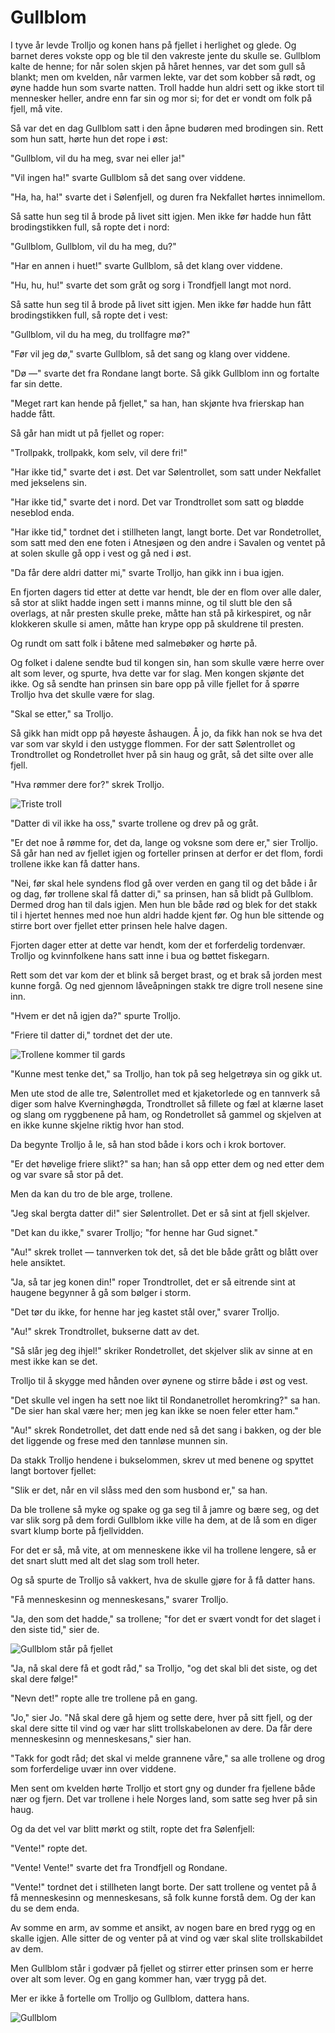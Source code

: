 # Gullblom

I tyve år levde Trolljo og konen hans på fjellet i herlighet og glede. Og barnet deres vokste opp og ble til den vakreste jente du skulle se. Gullblom kalte de henne; for når solen skjen på håret hennes, var det som gull så blankt; men om kvelden, når varmen lekte, var det som kobber så rødt, og øyne hadde hun som svarte natten. Troll hadde hun aldri sett og ikke stort til mennesker heller, andre enn far sin og mor si; for det er vondt om folk på fjell, må vite.

Så var det en dag Gullblom satt i den åpne budøren med brodingen sin. Rett som hun satt, hørte hun det rope i øst:

"Gullblom, vil du ha meg, svar nei eller ja!"

"Vil ingen ha!" svarte Gullblom så det sang over viddene.

"Ha, ha, ha!" svarte det i Sølenfjell, og duren fra Nekfallet hørtes innimellom.

Så satte hun seg til å brode på livet sitt igjen. Men ikke før hadde hun fått brodingstikken full, så ropte det i nord:

"Gullblom, Gullblom, vil du ha meg, du?"

"Har en annen i huet!" svarte Gullblom, så det klang over viddene.

"Hu, hu, hu!" svarte det som gråt og sorg i Trondfjell langt mot nord.

Så satte hun seg til å brode på livet sitt igjen. Men ikke før hadde hun fått brodingstikken full, så ropte det i vest:

"Gullblom, vil du ha meg, du trollfagre mø?"

"Før vil jeg dø," svarte Gullblom, så det sang og klang over viddene.

"Dø —" svarte det fra Rondane langt borte. Så gikk Gullblom inn og fortalte far sin dette.

"Meget rart kan hende på fjellet," sa han, han skjønte hva frierskap han hadde fått.

Så går han midt ut på fjellet og roper:

"Trollpakk, trollpakk, kom selv, vil dere fri!"

"Har ikke tid," svarte det i øst. Det var Sølentrollet, som satt under Nekfallet med jekselens sin.

"Har ikke tid," svarte det i nord. Det var Trondtrollet som satt og blødde neseblod enda.

"Har ikke tid," tordnet det i stillheten langt, langt borte. Det var Rondetrollet, som satt med den ene foten i Atnesjøen og den andre i Savalen og ventet på at solen skulle gå opp i vest og gå ned i øst.

"Da får dere aldri datter mi," svarte Trolljo, han gikk inn i bua igjen.

En fjorten dagers tid etter at dette var hendt, ble der en flom over alle daler, så stor at slikt hadde ingen sett i manns minne, og til slutt ble den så overlags, at når presten skulle preke, måtte han stå på kirkespiret, og når klokkeren skulle si amen, måtte han krype opp på skuldrene til presten.

Og rundt om satt folk i båtene med salmebøker og hørte på.

Og folket i dalene sendte bud til kongen sin, han som skulle være herre over alt som lever, og spurte, hva dette var for slag. Men kongen skjønte det ikke. Og så sendte han prinsen sin bare opp på ville fjellet for å spørre Trolljo hva det skulle være for slag.

"Skal se etter," sa Trolljo.

Så gikk han midt opp på høyeste åshaugen. Å jo, da fikk han nok se hva det var som var skyld i den ustygge flommen. For der satt Sølentrollet og Trondtrollet og Rondetrollet hver på sin haug og gråt, så det silte over alle fjell.

"Hva rømmer dere for?" skrek Trolljo.

![Triste troll](./gullblom1.png)

"Datter di vil ikke ha oss," svarte trollene og drev på og gråt.

"Er det noe å rømme for, det da, lange og voksne som dere er," sier Trolljo. Så går han ned av fjellet igjen og forteller prinsen at derfor er det flom, fordi trollene ikke kan få datter hans.

"Nei, før skal hele syndens flod gå over verden en gang til og det både i år og dag, før trollene skal få datter di," sa prinsen, han så blidt på Gullblom. Dermed drog han til dals igjen. Men hun ble både rød og blek for det stakk til i hjertet hennes med noe hun aldri hadde kjent før. Og hun ble sittende og stirre bort over fjellet etter prinsen hele halve dagen.

Fjorten dager etter at dette var hendt, kom der et forferdelig tordenvær. Trolljo og kvinnfolkene hans satt inne i bua og bøttet fiskegarn.

Rett som det var kom der et blink så berget brast, og et brak så jorden mest kunne forgå. Og ned gjennom låveåpningen stakk tre digre troll nesene sine inn.

"Hvem er det nå igjen da?" spurte Trolljo.

"Friere til datter di," tordnet det der ute.

![Trollene kommer til gards](./gullblom2.png)

"Kunne mest tenke det," sa Trolljo, han tok på seg helgetrøya sin og gikk ut.

Men ute stod de alle tre, Sølentrollet med et kjaketorlede og en tannverk så diger som halve Kverninghøgda, Trondtrollet så fillete og fæl at klærne laset og slang om ryggbenene på ham, og Rondetrollet så gammel og skjelven at en ikke kunne skjelne riktig hvor han stod.

Da begynte Trolljo å le, så han stod både i kors och i krok bortover.

"Er det høvelige friere slikt?" sa han; han så opp etter dem og ned etter dem og var svare så stor på det.

Men da kan du tro de ble arge, trollene.

"Jeg skal bergta datter di!" sier Sølentrollet. Det er så sint at fjell skjelver.

"Det kan du ikke," svarer Trolljo; "for henne har Gud signet."

"Au!" skrek trollet — tannverken tok det, så det ble både grått og blått over hele ansiktet.

"Ja, så tar jeg konen din!" roper Trondtrollet, det er så eitrende sint at haugene begynner å gå som bølger i storm.

"Det tør du ikke, for henne har jeg kastet stål over," svarer Trolljo.

"Au!" skrek Trondtrollet, bukserne datt av det.

"Så slår jeg deg ihjel!" skriker Rondetrollet, det skjelver slik av sinne at en mest ikke kan se det.

Trolljo til å skygge med hånden over øynene og stirre både i øst og vest.

"Det skulle vel ingen ha sett noe likt til Rondanetrollet heromkring?" sa han. "De sier han skal være her; men jeg kan ikke se noen feler etter ham."

"Au!" skrek Rondetrollet, det datt ende ned så det sang i bakken, og der ble det liggende og frese med den tannløse munnen sin.

Da stakk Trolljo hendene i bukselommen, skrev ut med benene og spyttet langt bortover fjellet:

"Slik er det, når en vil slåss med den som husbond er," sa han.

Da ble trollene så myke og spake og ga seg til å jamre og bære seg, og det var slik sorg på dem fordi Gullblom ikke ville ha dem, at de lå som en diger svart klump borte på fjellvidden.

For det er så, må vite, at om menneskene ikke vil ha trollene lengere, så er det snart slutt med alt det slag som troll heter.

Og så spurte de Trolljo så vakkert, hva de skulle gjøre for å få datter hans.

"Få menneskesinn og menneskesans," svarer Trolljo.

"Ja, den som det hadde," sa trollene; "for det er svært vondt for det slaget i den siste tid," sier de.

![Gullblom står på fjellet](./gullblom3.png)

"Ja, nå skal dere få et godt råd," sa Trolljo, "og det skal bli det siste, og det skal dere følge!"

"Nevn det!" ropte alle tre trollene på en gang.

"Jo," sier Jo. "Nå skal dere gå hjem og sette dere, hver på sitt fjell, og der skal dere sitte til vind og vær har slitt trollskabelonen av dere. Da får dere menneskesinn og menneskesans," sier han.

"Takk for godt råd; det skal vi melde grannene våre," sa alle trollene og drog som forferdelige uvær inn over viddene.

Men sent om kvelden hørte Trolljo et stort gny og dunder fra fjellene både nær og fjern. Det var trollene i hele Norges land, som satte seg hver på sin haug.

Og da det vel var blitt mørkt og stilt, ropte det fra Sølenfjell:

"Vente!" ropte det.

"Vente! Vente!" svarte det fra Trondfjell og Rondane.

"Vente!" tordnet det i stillheten langt borte. Der satt trollene og ventet på å få menneskesinn og menneskesans, så folk kunne forstå dem. Og der kan du se dem enda.

Av somme en arm, av somme et ansikt, av nogen bare en bred rygg og en skalle igjen. Alle sitter de og venter på at vind og vær skal slite trollskabildet av dem.

Men Gullblom står i godvær på fjellet og stirrer etter prinsen som er herre over alt som lever. Og en gang kommer han, vær trygg på det.

Mer er ikke å fortelle om Trolljo og Gullblom, dattera hans.

![Gullblom](./gullblom4.png)
